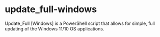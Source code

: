 # update_full-windows
Update_Full [Windows] is a PowerShell script that allows for simple, full updating of the Windows 11/10 OS applications.

